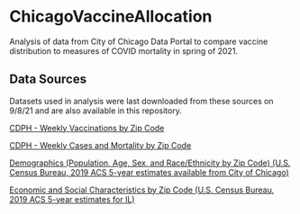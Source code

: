 # ChicagoVaccineAllocation

Analysis of data from City of Chicago Data Portal to compare vaccine distribution to measures of COVID mortality in spring of 2021.

## Data Sources

Datasets used in analysis were last downloaded from these sources on 9/8/21 and are also available in this repository.

[CDPH - Weekly Vaccinations by Zip Code](https://data.cityofchicago.org/Health-Human-Services/COVID-19-Vaccinations-by-ZIP-Code/553k-3xzc) 

[CDPH - Weekly Cases and Mortality by Zip Code](https://data.cityofchicago.org/Health-Human-Services/COVID-19-Cases-Tests-and-Deaths-by-ZIP-Code/yhhz-zm2v)

[Demographics (Population, Age, Sex, and Race/Ethnicity by Zip Code) (U.S. Census Bureau, 2019 ACS 5-year estimates available from City of Chicago)](https://data.cityofchicago.org/Health-Human-Services/Chicago-Population-Counts/85cm-7uqa)

[Economic and Social Characteristics by Zip Code (U.S. Census Bureau, 2019 ACS 5-year estimates for IL)](https://www.census.gov/acs/www/data/data-tables-and-tools/data-profiles/)
